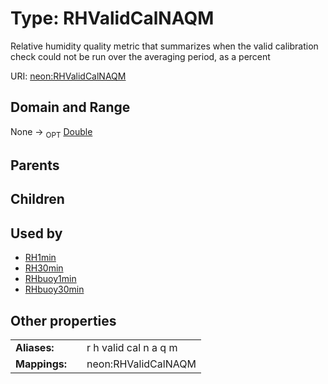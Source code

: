 
# Type: RHValidCalNAQM


Relative humidity quality metric that summarizes when the valid calibration check could not be run over the averaging period, as a percent

URI: [neon:RHValidCalNAQM](https://data.neonscience.org/RHValidCalNAQM)


## Domain and Range

None ->  <sub>OPT</sub> [Double](types/Double.md)

## Parents


## Children


## Used by

 * [RH1min](RH1min.md)
 * [RH30min](RH30min.md)
 * [RHbuoy1min](RHbuoy1min.md)
 * [RHbuoy30min](RHbuoy30min.md)

## Other properties

|  |  |  |
| --- | --- | --- |
| **Aliases:** | | r h valid cal n a q m |
| **Mappings:** | | neon:RHValidCalNAQM |

